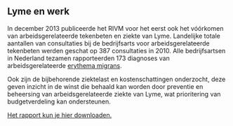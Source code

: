 ## Lyme en werk

In december 2013 publiceerde het RIVM voor het eerst ook het vóórkomen van arbeidsgerelateerde tekenbeten en ziekte van Lyme. Landelijke totale aantallen van consultaties bij de bedrijfsarts voor arbeidsgerelateerde tekenbeten werden geschat op 387 consultaties in 2010. Alle bedrijfsartsen in Nederland tezamen rapporteerden 173 diagnoses van arbeidsgerelateerde [erythema migrans](/informatie/erythema-migrans).

Ook zijn de bijbehorende ziektelast en kostenschattingen onderzocht, deze geven inzicht in de winst die behaald kan worden door preventie en beheersing van arbeidsgerelateerde ziekte van Lyme, wat prioritering van budgetverdeling kan ondersteunen.

[Het rapport kun je hier downloaden.](/assets/pdf/RIVMrapport-arbeidsgerelateedeLyme.pdf)
